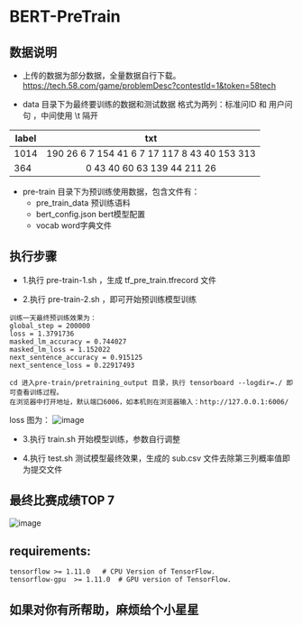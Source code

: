 # BERT-PreTrain

## 数据说明
- 上传的数据为部分数据，全量数据自行下载。 https://tech.58.com/game/problemDesc?contestId=1&token=58tech

- data 目录下为最终要训练的数据和测试数据
格式为两列：标准问ID 和 用户问句 ，中间使用 \t 隔开

label      | txt 
---------- | :-------------:
1014       | 190 26 6 7 154 41 6 7 17 117 8 43 40 153 313
364        | 0 43 40 60 63 139 44 211 26


- pre-train 目录下为预训练使用数据，包含文件有：
  - pre_train_data        预训练语料
  - bert_config.json      bert模型配置
  - vocab                 word字典文件


## 执行步骤
- 1.执行 pre-train-1.sh ，生成 tf_pre_train.tfrecord 文件

- 2.执行 pre-train-2.sh ，即可开始预训练模型训练

```
训练一天最终预训练效果为：
global_step = 200000
loss = 1.3791736
masked_lm_accuracy = 0.744027
masked_lm_loss = 1.152022
next_sentence_accuracy = 0.915125
next_sentence_loss = 0.22917493
```

```
cd 进入pre-train/pretraining_output 目录，执行 tensorboard --logdir=./ 即可查看训练过程。
在浏览器中打开地址，默认端口6006，如本机则在浏览器输入：http://127.0.0.1:6006/
```
loss 图为：
![image](https://github.com/syzong/images/blob/master/58_pre_train_loss.png)


- 3.执行 train.sh 开始模型训练，参数自行调整

- 4.执行 test.sh 测试模型最终效果，生成的 sub.csv 文件去除第三列概率值即为提交文件

## 最终比赛成绩TOP 7
![image](https://github.com/syzong/images/blob/master/58-scoreB.png)


## requirements:
```
tensorflow >= 1.11.0   # CPU Version of TensorFlow.
tensorflow-gpu  >= 1.11.0  # GPU version of TensorFlow.
```

## 如果对你有所帮助，麻烦给个小星星
